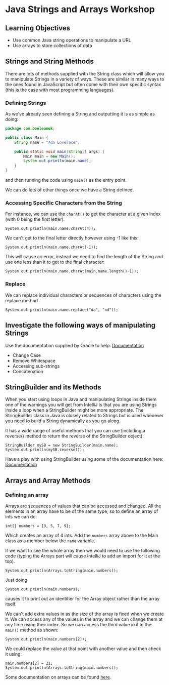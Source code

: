 # Java Strings and Arrays Workshop

## Learning Objectives
- Use common Java string operations to manipulate a URL
- Use arrays to store collections of data

## Strings and String Methods

There are lots of methods supplied with the String class which will allow you to manipulate Strings in a variety of ways. These are similar in many ways to the ones found in JavaScript but often come with their own specific syntax (this is the case with most programming languages).

### Defining Strings 

As we've already seen defining a String and outputting it is as simple as doing:

```java
package com.booleanuk;

public class Main {
    String name = "Ada Lovelace";

    public static void main(String[] args) {
        Main main = new Main();
        System.out.println(main.name);
    }
}
```

and then running the code using `main()` as the entry point.

We can do lots of other things once we have a String defined.

### Accessing Specific Characters from the String

For instance, we can use the `charAt()` to get the character at a given index (with 0 being the first letter).

`System.out.println(main.name.charAt(4));`

We can't get to the final letter directly however using -1 like this:

`System.out.println(main.name.charAt(-1));`

This will cause an error, instead we need to find the length of the String and use one less than it to get to the final character:

`System.out.println(main.name.charAt(main.name.length()-1));`

### Replace

We can replace individual characters or sequences of characters using the replace method

`System.out.println(main.name.replace("da", "nd"));`

## Investigate the following ways of manipulating Strings

Use the documentation supplied by Oracle to help: [Documentation](https://docs.oracle.com/en/java/javase/18/docs/api/java.base/java/lang/String.html#method-summary)

- Change Case 
- Remove Whitespace 
- Accessing sub-strings 
- Concatenation

## StringBuilder and its Methods

When you start using loops in Java and manipulating Strings inside them one of the warnings you will get from IntelliJ is that you are using Strings inside a loop when a StringBuilder might be more appropriate. The StringBuilder class in Java is closely related to Strings but is used whenever you need to build a String dynamically as you go along. 

It has a wide range of useful methods that you can use (including a reverse() method to return the reverse of the StringBuilder object).

```
StringBuilder mySB = new StringBuilder(main.name);
System.out.println(mySB.reverse());
```

Have a play with using StringBuilder using some of the documentation here: [Documentation](https://docs.oracle.com/en/java/javase/18/docs/api/java.base/java/lang/StringBuilder.html)

## Arrays and Array Methods

### Defining an array

Arrays are sequences of values that can be accessed and changed. All the elements in an array have to be of the same type, so to define an array of ints we can do:

`int[] numbers = {3, 5, 7, 9};`

Which creates an array of 4 ints. Add the `numbers` array above to the Main class as a member below the `name` variable.

If we want to see the whole array then we would need to use the following code (typing the Arrays part will cause IntelliJ to add an import for it at the top).

`System.out.println(Arrays.toString(main.numbers));`

Just doing 

`System.out.println(main.numbers);`

causes it to print out an identifier for the Array object rather than the array itself.

We can't add extra values in as the size of the array is fixed when we create it. We can access any of the values in the array and we can change them at any time using their index. So we can access the third value in it in the `main()` method as shown:

`System.out.println(main.numbers[2]);`

We could replace the value at that point with another value and then check it using:
```
main.numbers[2] = 21;
System.out.println(Arrays.toString(main.numbers));
```

Some documentation on arrays can be found [here](https://www.w3schools.com/java/java_arrays.asp).


